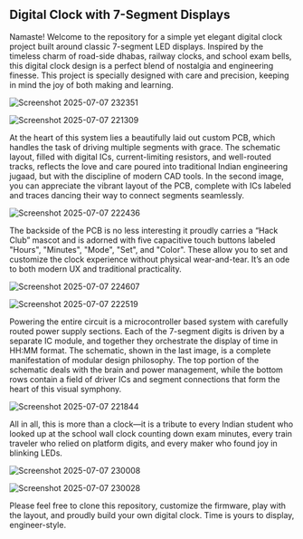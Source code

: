 

## Digital Clock with 7-Segment Displays
Namaste! Welcome to the repository for a simple yet elegant digital clock project built around classic 7-segment LED displays. Inspired by the timeless charm of road-side dhabas, railway clocks, and school exam bells, this digital clock design is a perfect blend of nostalgia and engineering finesse. This project is specially designed with care and precision, keeping in mind the joy of both making and learning.


![Screenshot 2025-07-07 232351](https://github.com/user-attachments/assets/0f703748-0385-4818-bc03-34df950c1e6d)



![Screenshot 2025-07-07 221309](https://github.com/user-attachments/assets/853b9fb7-cb6e-4525-a35b-891920acf0e3)



At the heart of this system lies a beautifully laid out custom PCB, which handles the task of driving multiple segments with grace. The schematic layout, filled with digital ICs, current-limiting resistors, and well-routed tracks, reflects the love and care poured into traditional Indian engineering jugaad, but with the discipline of modern CAD tools. In the second image, you can appreciate the vibrant layout of the PCB, complete with ICs labeled and traces dancing their way to connect segments seamlessly.



![Screenshot 2025-07-07 222436](https://github.com/user-attachments/assets/1d6db577-0901-4cf9-ac5f-8ab17bb029e3)




The backside of the PCB is no less interesting it proudly carries a “Hack Club” mascot and is adorned with five capacitive touch buttons labeled "Hours", "Minutes", "Mode", "Set", and "Color". These allow you to set and customize the clock experience without physical wear-and-tear. It’s an ode to both modern UX and traditional practicality.





![Screenshot 2025-07-07 224607](https://github.com/user-attachments/assets/105ce65a-da14-4204-8d1c-cd2e1fd2cb07)






![Screenshot 2025-07-07 222519](https://github.com/user-attachments/assets/a600a66c-2c22-4628-b4e3-48b2fcd8f1e1)

Powering the entire circuit is a microcontroller based system with carefully routed power supply sections. Each of the 7-segment digits is driven by a separate IC module, and together they orchestrate the display of time in HH:MM format. The schematic, shown in the last image, is a complete manifestation of modular design philosophy. The top portion of the schematic deals with the brain and power management, while the bottom rows contain a field of driver ICs and segment connections that form the heart of this visual symphony.






![Screenshot 2025-07-07 221844](https://github.com/user-attachments/assets/527dc624-1223-413d-a64e-c94cb4554f1f)

All in all, this is more than a clock—it is a tribute to every Indian student who looked up at the school wall clock counting down exam minutes, every train traveler who relied on platform digits, and every maker who found joy in blinking LEDs.



![Screenshot 2025-07-07 230008](https://github.com/user-attachments/assets/6e12facc-6ef8-4185-a29f-b91a711405ed)




![Screenshot 2025-07-07 230028](https://github.com/user-attachments/assets/7a8e66dc-b681-49db-a2ea-e82e60a85d17)

Please feel free to clone this repository, customize the firmware, play with the layout, and proudly build your own digital clock. Time is yours to display, engineer-style. 

